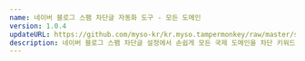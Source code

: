 ```yaml
---
name: 네이버 블로그 스팸 차단글 자동화 도구 - 모든 도메인
version: 1.0.4
updateURL: https://github.com/myso-kr/kr.myso.tampermonkey/raw/master/service/com.naver.blog-antispam.domains.user.js
description: 네이버 블로그 스팸 차단글 설정에서 손쉽게 모든 국제 도메인을 차단 키워드로 등록 할 수 있습니다.
---
```

